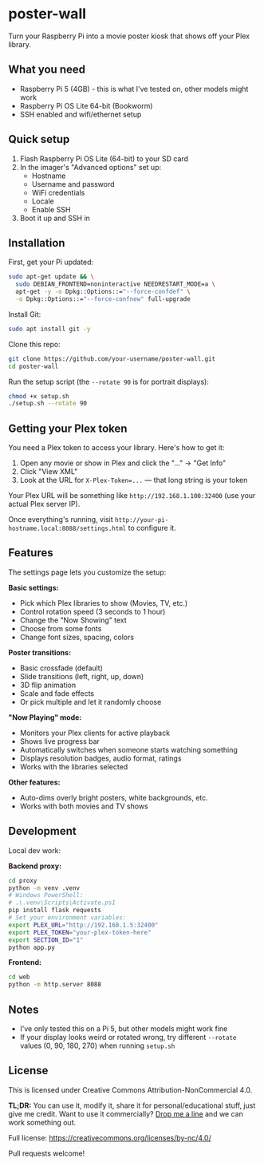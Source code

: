 # poster-wall

Turn your Raspberry Pi into a movie poster kiosk that shows off your Plex library.

## What you need

- Raspberry Pi 5 (4GB) - this is what I've tested on, other models might work
- Raspberry Pi OS Lite 64-bit (Bookworm)
- SSH enabled and wifi/ethernet setup

## Quick setup

1. Flash Raspberry Pi OS Lite (64-bit) to your SD card
2. In the imager's "Advanced options" set up:
   - Hostname
   - Username and password  
   - WiFi credentials
   - Locale
   - Enable SSH
3. Boot it up and SSH in

## Installation

First, get your Pi updated:

```bash
sudo apt-get update && \
  sudo DEBIAN_FRONTEND=noninteractive NEEDRESTART_MODE=a \
  apt-get -y -o Dpkg::Options::="--force-confdef" \
  -o Dpkg::Options::="--force-confnew" full-upgrade
```

Install Git:

```bash
sudo apt install git -y
```

Clone this repo:

```bash
git clone https://github.com/your-username/poster-wall.git
cd poster-wall
```

Run the setup script (the `--rotate 90` is for portrait displays):

```bash
chmod +x setup.sh
./setup.sh --rotate 90
```

## Getting your Plex token

You need a Plex token to access your library. Here's how to get it:

1. Open any movie or show in Plex and click the "..." → "Get Info"
2. Click "View XML"
3. Look at the URL for `X-Plex-Token=...` — that long string is your token

Your Plex URL will be something like `http://192.168.1.100:32400` (use your actual Plex server IP).

Once everything's running, visit `http://your-pi-hostname.local:8088/settings.html` to configure it.

## Features

The settings page lets you customize the setup:

**Basic settings:**
- Pick which Plex libraries to show (Movies, TV, etc.)
- Control rotation speed (3 seconds to 1 hour)
- Change the "Now Showing" text
- Choose from some fonts
- Change font sizes, spacing, colors

**Poster transitions:**
- Basic crossfade (default)
- Slide transitions (left, right, up, down)
- 3D flip animation
- Scale and fade effects
- Or pick multiple and let it randomly choose

**"Now Playing" mode:**
- Monitors your Plex clients for active playback
- Shows live progress bar
- Automatically switches when someone starts watching something
- Displays resolution badges, audio format, ratings
- Works with the libraries selected

**Other features:**
- Auto-dims overly bright posters, white backgrounds, etc.
- Works with both movies and TV shows

## Development

Local dev work:

**Backend proxy:**
```bash
cd proxy
python -m venv .venv
# Windows PowerShell:
# .\.venv\Scripts\Activate.ps1
pip install flask requests
# Set your environment variables:
export PLEX_URL="http://192.168.1.5:32400"
export PLEX_TOKEN="your-plex-token-here"
export SECTION_ID="1"
python app.py
```

**Frontend:**
```bash
cd web
python -m http.server 8088
```

## Notes

- I've only tested this on a Pi 5, but other models might work fine
- If your display looks weird or rotated wrong, try different `--rotate` values (0, 90, 180, 270) when running `setup.sh`

## License

This is licensed under Creative Commons Attribution-NonCommercial 4.0. 

**TL;DR:** You can use it, modify it, share it for personal/educational stuff, just give me credit. Want to use it commercially? [Drop me a line](mailto:dan@santee.ws) and we can work something out.

Full license: https://creativecommons.org/licenses/by-nc/4.0/

Pull requests welcome!




